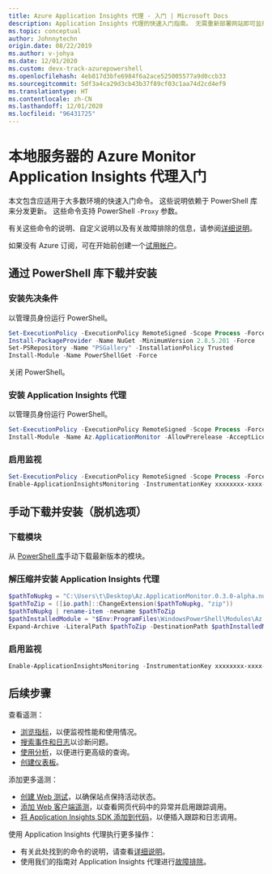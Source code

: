 ```yaml
---
title: Azure Application Insights 代理 - 入门 | Microsoft Docs
description: Application Insights 代理的快速入门指南。 无需重新部署网站即可监视网站性能。 使用托管在本地、VM 或 Azure 上的 ASP.NET Web 应用。
ms.topic: conceptual
author: Johnnytechn
origin.date: 08/22/2019
ms.author: v-johya
ms.date: 12/01/2020
ms.custom: devx-track-azurepowershell
ms.openlocfilehash: 4eb817d3bfe6984f6a2ace525005577a9d0ccb33
ms.sourcegitcommit: 5df3a4ca29d3cb43b37f89cf03c1aa74d2cd4ef9
ms.translationtype: HT
ms.contentlocale: zh-CN
ms.lasthandoff: 12/01/2020
ms.locfileid: "96431725"
---
```

# <a name="get-started-with-azure-monitor-application-insights-agent-for-on-premises-servers"></a>本地服务器的 Azure Monitor Application Insights 代理入门

本文包含应适用于大多数环境的快速入门命令。
这些说明依赖于 PowerShell 库来分发更新。
这些命令支持 PowerShell `-Proxy` 参数。

有关这些命令的说明、自定义说明以及有关故障排除的信息，请参阅[详细说明](status-monitor-v2-detailed-instructions.md)。

如果没有 Azure 订阅，可在开始前创建一个[试用帐户](https://www.microsoft.com/china/azure/index.html?fromtype=cn)。

## <a name="download-and-install-via-powershell-gallery"></a>通过 PowerShell 库下载并安装

### <a name="install-prerequisites"></a>安装先决条件
以管理员身份运行 PowerShell。
```powershell
Set-ExecutionPolicy -ExecutionPolicy RemoteSigned -Scope Process -Force
Install-PackageProvider -Name NuGet -MinimumVersion 2.8.5.201 -Force
Set-PSRepository -Name "PSGallery" -InstallationPolicy Trusted
Install-Module -Name PowerShellGet -Force
``` 
关闭 PowerShell。

### <a name="install-application-insights-agent"></a>安装 Application Insights 代理
以管理员身份运行 PowerShell。
```powershell   
Set-ExecutionPolicy -ExecutionPolicy RemoteSigned -Scope Process -Force
Install-Module -Name Az.ApplicationMonitor -AllowPrerelease -AcceptLicense
``` 

### <a name="enable-monitoring"></a>启用监视
```powershell
Set-ExecutionPolicy -ExecutionPolicy RemoteSigned -Scope Process -Force
Enable-ApplicationInsightsMonitoring -InstrumentationKey xxxxxxxx-xxxx-xxxx-xxxx-xxxxxxxxxxxx
```
    
        
## <a name="download-and-install-manually-offline-option"></a>手动下载并安装（脱机选项）
### <a name="download-the-module"></a>下载模块
从 [PowerShell 库](https://www.powershellgallery.com/packages/Az.ApplicationMonitor)手动下载最新版本的模块。

### <a name="unzip-and-install-application-insights-agent"></a>解压缩并安装 Application Insights 代理
```powershell
$pathToNupkg = "C:\Users\t\Desktop\Az.ApplicationMonitor.0.3.0-alpha.nupkg"
$pathToZip = ([io.path]::ChangeExtension($pathToNupkg, "zip"))
$pathToNupkg | rename-item -newname $pathToZip
$pathInstalledModule = "$Env:ProgramFiles\WindowsPowerShell\Modules\Az.ApplicationMonitor"
Expand-Archive -LiteralPath $pathToZip -DestinationPath $pathInstalledModule
```
### <a name="enable-monitoring"></a>启用监视
```powershell
Enable-ApplicationInsightsMonitoring -InstrumentationKey xxxxxxxx-xxxx-xxxx-xxxx-xxxxxxxxxxxx
```



## <a name="next-steps"></a>后续步骤

 查看遥测：

- [浏览指标](../platform/metrics-charts.md)，以便监视性能和使用情况。
- [搜索事件和日志](./diagnostic-search.md)以诊断问题。
- [使用分析](../log-query/log-query-overview.md)，以便进行更高级的查询。
- [创建仪表板](./overview-dashboard.md)。

 添加更多遥测：

- [创建 Web 测试](monitor-web-app-availability.md)，以确保站点保持活动状态。
- [添加 Web 客户端遥测](./javascript.md)，以查看网页代码中的异常并启用跟踪调用。
- [将 Application Insights SDK 添加到代码](./asp-net.md)，以便插入跟踪和日志调用。

使用 Application Insights 代理执行更多操作：

- 有关此处找到的命令的说明，请查看[详细说明](status-monitor-v2-detailed-instructions.md)。
- 使用我们的指南对 Application Insights 代理进行[故障排除](status-monitor-v2-troubleshoot.md)。


